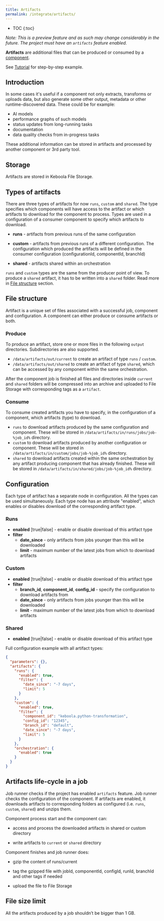 ```yaml
---
title: Artifacts
permalink: /integrate/artifacts/
---
```


* TOC
{:toc}

*Note: This is a preview feature and as such may change considerably in the future. The project must have an `artifacts` feature enabled.*

**Artifacts** are additional files that can be produced or consumed by a [component](/extend/component). 

See [Tutorial](/integrate/artifacts/tutorial) for step-by-step example.

## Introduction
In some cases it's useful if a component not only extracts, transforms or uploads data, but also generate some other output, metadata or other runtime-discovered data.
These could be for example:
- AI models
- performance graphs of such models
- status updates from long-running tasks
- documentation
- data quality checks from in-progress tasks

These additional information can be stored in artifacts and processed by another component or 3rd party tool.

## Storage
Artifacts are stored in Keboola File Storage.

## Types of artifacts
There are three types of artifacts for now `runs`, `custom` and `shared`. 
The type specifies which components will have access to the artifact or which artifacts to download for the component to process.
Types are used in a configuration of a consumer component to specify which artifacts to download. 

- **runs** - artifacts from previous runs of the same configuration

- **custom** - artifacts from previous runs of a different configuration. The configuration which produced the artifacts will be defined in the consumer configuration (configurationId, componentId, branchId)

- **shared** - artifacts shared within an orchestration

`runs` and `custom` types are the same from the producer point of view. To produce a `shared` artifact, it has to be written into a `shared` folder. Read more in [File structure](#file-structure) section.

## File structure
Artifact is a unique set of files associated with a successful job, component and configuration.
A component can either produce or consume artifacts or both.

### Produce
To produce an artifact, store one or more files in the following `output` directories. Subdirectories are also supported.
- `/data/artifacts/out/current` to create an artifact of type `runs` / `custom`. 
- `/data/artifacts/out/shared` to create an artifact of type `shared`, which can be accessed by any component within the same orchestration.

After the component job is finished all files and directories inside `current` and `shared` folders will be compressed into an archive and uploaded to File Storage with corresponding tags as a `artifact`.

### Consume
To consume created artifacts you have to specify, in the configuration of a component, which artifacts (type) to download.
 - `runs` to download artifacts produced by the same configuration and component. These will be stored in `/data/artifacts/in/runs/jobs/job-%job_id%` directory.
 - `custom` to download artifacts produced by another configuration or component. These will be stored in `/data/artifacts/in/custom/jobs/job-%job_id%` directory.
 - `shared` to download artifacts created within the same orchestration by any artifact producing component that has already finished. These will be stored in `/data/artifacts/in/shared/jobs/job-%job_id%` directory.

## Configuration
Each type of artifact has a separate node in configuration. All the types can be used simultaneously.
Each type node has an attribute "enabled", which enables or disables download of the corresponding artifact type.

### Runs
 - **enabled** [true|false] - enable or disable download of this artifact type
 - **filter** 
   - **date_since** - only artifacts from jobs younger than this will be downloaded
   - **limit** - maximum number of the latest jobs from which to download artifacts 

### Custom
- **enabled** [true|false] - enable or disable download of this artifact type
- **filter**
    - **branch_id**, **component_id**, **config_id**  - specify the configuration to download artifacts from
    - **date_since** - only artifacts from jobs younger than this will be downloaded
    - **limit** - maximum number of the latest jobs from which to download artifacts

### Shared
- **enabled** [true|false] - enable or disable download of this artifact type

Full configuration example with all artifact types:

```json
{
  "parameters": {},
  "artifacts": {
    "runs": {
      "enabled": true,
      "filter": {
        "date_since": "-7 days",
        "limit": 5
      }
    },
    "custom": {
      "enabled": true,
      "filter": {
        "component_id": "keboola.python-transformation",
        "config_id": "12345",
        "branch_id": "default",
        "date_since": "-7 days",
        "limit": 5
      }
    },
    "orchestration": {
      "enabled": true
    }
  }
}
```

## Artifacts life-cycle in a job
Job runner checks if the project has enabled `artifacts` feature.
Job runner checks the configuration of the component.
If artifacts are enabled, it downloads artifacts to corresponding folders as configured (i.e. `runs`, `custom`, `shared`) and unzips them.

Component process start and the component can:

- access and process the downloaded artifacts in shared or custom directory

- write  artifacts to `current` or `shared` directory

Component finishes and job runner does:

- gzip the content of runs/current

- tag the gzipped file with jobId, componentId, configId, runId, branchId and other tags if needed

- upload the file to File Storage 

## File size limit
All the artifacts produced by a job shouldn’t be bigger than 1 GB.

